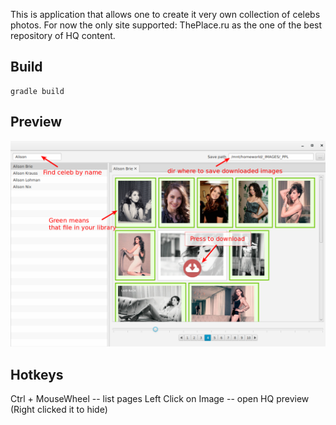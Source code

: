 This is application that allows one to create it very own collection of celebs photos.
For now the only site supported: ThePlace.ru as the one of the best repository of HQ content.

Build
-----

    gradle build
    
Preview
-----

![preview](https://github.com/SevenLines/Celebs-Image-Viewer/blob/gh-pages/images/preview.png)


Hotkeys
-------

Ctrl + MouseWheel -- list pages
Left Click on Image -- open HQ preview (Right clicked it to hide)